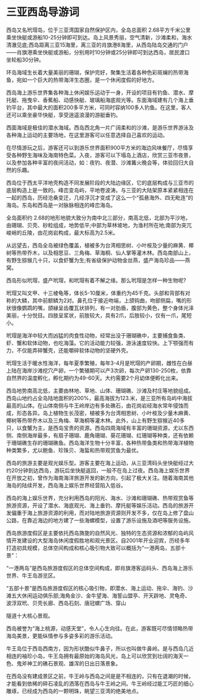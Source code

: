 # 三亚西岛导游词
西岛又名玳瑁岛，位于三亚湾国家自然保护区内，全岛总面积 2.68平方千米公里乘坐快艇或游船10-25分钟即可到达。岛上风景秀丽，空气清新，沙滩柔和，海水清澈见底;西岛距离三亚15海里，离三亚的肖旗港8海里，从西岛陆岛交通的门户——肖旗港乘坐快艇或游船，分别用时10分钟或25分钟即可到达西岛，居民渡口坐轮船30分钟。

环岛海域生长着大量美丽的珊瑚，保护完好，聚集生活着各种色彩斑斓的热带海鱼，宛如一个巨大的热带海洋生态圈，是一个休闲度假的好地方。

西岛海上游乐世界集各种海上休闲娱乐运动于一身，开设的项目有钓鱼、潜水、摩托艇、拖曳伞、香蕉船、动感快艇、玻璃船海底观光等。东面海域建有几个海上垂钓平台，其中最大的面积200多平方米，可同时容纳100多人钓鱼。在这里，客人还可以乘坐豪华快艇，享受逍遥浪漫的游艇垂钓。

西面海域是极佳的潜水海域。西岛西北角一片广阔柔和的沙滩，是游乐世界游泳及各种海上运动的主要场地，在这里游客可以任意选择自己喜欢的运动。

在尽情游玩之后，游客还可以到游乐世界面积900平方米的海边风味餐厅，尽情享受各种野生海味及海南特色菜。入夜，游客可以下塌岛上酒店，欣赏三亚市夜景，以及参加各种丰富的夜间活动，如：夜钓、夜潜、沙滩篝火晚会等，体验回归大自然的乐趣。

西岛位于西太平洋地壳构造不同发展阶段的大陆边缘区，它的底层构成与三亚市的底层构造上是一致的。峰峦变岛屿，平地卷波涛。与三亚的大陆架原本紧紧相连在一起的西岛，历经沧桑变迁，几经浮沉才变成了这么一个“孤悬海外、四无毗连”的海岛。东岛和西岛是一对脉脉相连的峰峦海岛。

全岛面积约 2.68的地形地貌大致分为南中北三部分，南高北低，北部为平沙地，由珊瑚、贝壳、砂粒组成，地势低平;中部为草林坡地，为渔村所在地;南部为突兀峻峭的丘陵，由花岗岩构成，最大标高为2.5米。

从远望去，西岛全岛被绿色覆盖，植被多为台湾相思树、小叶桉及少量的麻黄、椰树等热带乔木，以及相思豆、三角梅、草海桐、仙人掌等灌木林。西岛南部山上，有野生猕猴几十只，以食虾蟹为生;有省级保护动物金丝燕，盛产海岛珍品——燕窝。

西岛形似玳瑁，盛产玳瑁，和玳瑁有着不解之缘。那么玳瑁是怎样一种生物呢?

玳瑁又叫文甲、十三棱龟等，体长5-10厘米，体重约为45千克。头部和背部有对称的大鳞，其中前额鳞为2对。鼻孔位于接近吻端，上颌钩曲，吻部侧扁，嘴的形状很像鹦鹉的嘴，颌縁呈齿覆瓦状排列，有一对肋盾，腹部为黄色，整个身体光泽美丽，十分悦目。四肢呈浆状，前肢较大，具有2爪，后肢较小，仅有一爪，尾短小。

玳瑁是海洋中较大而凶猛的肉食性动物，经常出没于珊瑚礁中，主要捕食鱼类、虾、蟹和软体动物，也吃海藻。它的活动能力较强，游泳速度较快。上下颚强而有力，不仅能弄碎蟹壳，还能嚼碎软体动物的坚硬外壳。

玳瑁生活于暖水性海洋，每年夏季繁殖，每年3-4月是玳瑁的产卵期，雌性在白昼上陆在海岸沙滩挖穴产卵，一个繁殖期可以产3次卵，每次产卵130-250枚，依靠自然界的温度孵化，孵化期约为49-60天。大约需要2个月幼体便孵化出来。

西岛地势南高北低，主要由林地、草地、山体、珊瑚礁、沙滩及村庄等地貌组成。西岛山地约占全岛陆地面积的200%，最高海拔为123.米，是三亚所有岛屿中海拔最高的山体。在山体南侧与牛王岭岸边有多处礁石，由花岗岩经海水常年侵蚀而成，形态各异。岛上植物生长茂密，植被多为台湾相思树、小叶桉及少量木麻黄、椰树等热带乔木以及三角梅、草海桐等灌木林。此外，山上有野生猕猴近40多只，以食蟹为主，是西岛宝贵的资源。西岛四周海域有丰富的珊瑚资源，尤以东西侧、南侧海岸最多，有扇子珊瑚、鹿角珊瑚、葵花珊瑚、红珊瑚等种类，还有依赖于珊瑚礁生存的珊瑚礁鱼。西岛海洋生物十分丰富，各种热带鱼类和热带海洋植物种类繁多，尤以鲍鱼、珍珠贝、海蜇和热带观赏鱼为最优。

西岛的旅游主要是观光娱乐型。游客主要在海上运动，从三亚湾码头坐快艇经过大约20分钟到达西岛，游玩后坐快艇返回，一般不在岛上过夜。西岛海上娱乐世界在开放之初，曾作为海南海洋旅游开发的新方向，引起了极大关注。随着海南其他海岛的陆续开发，西岛海上娱乐世界经营陷入低谷。

西岛的海上娱乐世界，充分利用西岛的阳光、海水、沙滩和珊瑚礁、热带观赏鱼等旅游资源，开设了潜水、海底观光、海上垂钓、摩托艇等娱乐活动。西岛的旅游开发偏重于海上旅游资源的利用，而对陆地旅游资源则开发不多，仅在岛上修了盘山公路，在靠近海边的地方建了一些海螺模型，设置了游乐设施及酒吧等服务设施。

西岛旅游度假区是主要依托西岛旖旎的自然风光、独特的生态资源和浓郁的岛屿风情开发建设的大型海岛休闲度假胜地和观光景区。自2001年开业迎宾，历经多年打造初具规模，总体空间构成和核心吸引物大致可以概括为“一港两岛，五部十景”：

“一港两岛”是西岛旅游度假区的总体空间构成，即肖旗港客运码头、西岛海上游乐世界、牛王岛游览区。

“五部十景”是西岛旅游度假区的核心吸引物，即潜水、海上运动、拖伞、海钓、沙滩五大休闲运动俱乐部;海角金沙、金牛望海、海誓山盟亭、开天辟地、灵龟奇、波浮双玳、贝壳长廊、西岛石刻、唐冠螺广场、穿山

隧道十大核心景观。

西岛被誉为“海上桃源，动感天堂”，令人心生向往。在此，游客既可尽情领略热带海岛美景，更能纵情参与多姿多彩的游乐活动。

牛王岛位于西岛西南方，因为形状酷似牛鼻子，所以也叫做牛鼻岭。是与西岛几近相连的袖珍小岛，牛王岛拥有最原始的海岛风光，岛上可以欣赏到壮阔的海天一色、鬼斧神工的礁石景观、雄浑的日出日落景象。

在西岛没有建成景区之前，牛王岭与西岛之间是是不相连的，只有在退潮的时候，才能看到依稀的碎石凌乱的洒落在西岛与牛王岭之间。牛王岭经过能工巧匠的细心雕琢，已经成为西岛的一颗明珠，眺望三亚湾的绝美地点。